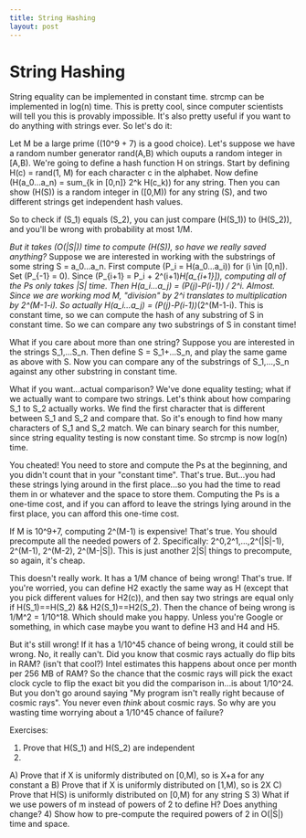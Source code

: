 ```yaml
---
title: String Hashing
layout: post
---
```


<script type="text/javascript" src="http://cdn.mathjax.org/mathjax/latest/MathJax.js?config=TeX-AMS-MML_HTMLorMML"></script>

# String Hashing
String equality can be implemented in constant time. strcmp can be implemented in log(n) time. This is pretty cool, since computer scientists will tell you this is provably impossible. It's also pretty useful if you want to do anything with strings ever. So let's do it:
 
Let M be a large prime (\(10^9 + 7\) is a good choice). Let's suppose we have a random number generator rand(A,B) which ouputs a random integer in [A,B). We're going to define a hash function H on strings. Start by defining H(c) = rand(1, M) for each character c in the alphabet. Now define \(H(a_0...a_n) = sum_{k in [0,n]} 2^k H(c_k)\) for any string. Then you can show \(H(S)\) is a random integer in \([0,M)\) for any string \(S\), and two different strings get independent hash values.
 
So to check if \(S_1\) equals \(S_2\), you can just compare \(H(S_1)\) to \(H(S_2)\), and you'll be wrong with probability at most 1/M.
 
*But it takes \(O(|S|)\) time to compute \(H(S)\), so have we really saved anything?*
Suppose we are interested in working with the substrings of some string S = a_0...a_n. First compute \(P_i = H(a_0...a_i)\) for \(i \in [0,n]\). Set \(P_{-1} = 0\). Since \(P_{i+1} = P_i + 2^(i+1)*H[a_{i+1}]\), computing all of the Ps only takes |S| time. Then H(a_i...a_j) = (P(j)-P(i-1)) / 2^i. Almost. Since we are working mod M, "division" by 2^i translates to multiplication by 2^(M-1-i).
So actually H(a_i...a_j) = (P(j)-P(i-1))*(2^(M-1-i). This is constant time, so we can compute the hash of any substring of S in constant time.
So we can compare any two substrings of S in constant time!
 
What if you care about more than one string? 
Suppose you are interested in the strings S_1,...S_n. Then define S = S_1+...S_n, and play the same game as above with S. Now you can compare any of the substrings of S_1,...,S_n against any other substring in constant time.
 
What if you want...actual comparison?
We've done equality testing; what if we actually want to compare two strings. Let's think about how comparing S_1 to S_2 actually works. We find the first character that is different between S_1 and S_2 and compare that. So it's enough to find how many characters of S_1 and S_2 match. We can binary search for this number, since string equality testing is now constant time. So strcmp is now log(n) time.
 
You cheated! You need to store and compute the Ps at the beginning, and you didn't count that in your "constant time".
That's true. But...you had these strings lying around in the first place...so you had the time to read them in or whatever and the space to store them.
Computing the Ps is a one-time cost, and if you can afford to leave the strings lying around in the first place, you can afford this one-time cost.
 
If M is 10^9+7, computing 2^(M-1) is expensive!
That's true. You should precompute all the needed powers of 2. Specifically: 2^0,2^1,...,2^(|S|-1), 2^(M-1), 2^(M-2), 2^(M-|S|). This is just another 2|S| things to precompute, so again, it's cheap.
 
This doesn't really work. It has a 1/M chance of being wrong!
That's true. If you're worried, you can define H2 exactly the same way as H (except that you pick different values for H2(c)), and then say two strings are equal only if H(S_1)==H(S_2) && H2(S_1)==H2(S_2). Then the chance of being wrong is 1/M^2 = 1/10^18. Which should make you happy. Unless you're Google or something, in which case maybe you want to define H3 and H4 and H5.
 
But it's still wrong! If it has a 1/10^45 chance of being wrong, it could still be wrong.
No, it really can't. Did you know that cosmic rays actually do flip bits in RAM? (isn't that cool?) Intel estimates this happens about once per month per 256 MB of RAM? So the chance that the cosmic rays will pick the exact clock cycle to flip the exact bit you did the comparison in...is about 1/10^24. But you don't go around saying "My program isn't really right because of cosmic rays". You never even *think* about cosmic rays. So why are you wasting time worrying about a 1/10^45 chance of failure?
 
Exercises:
1) Prove that H(S_1) and H(S_2) are independent
2)
  A) Prove that if X is uniformly distributed on [0,M), so is X+a for any constant a
  B) Prove that if X is uniformly distributed on [1,M), so is 2X
  C) Prove that H(S) is uniformly distributed on [0,M) for any string S
3) What if we use powers of m instead of powers of 2 to define H? Does anything change?
4) Show how to pre-compute the required powers of 2 in O(|S|) time and space.
